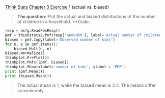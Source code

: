 [Think Stats Chapter 3 Exercise 1](http://greenteapress.com/thinkstats2/html/thinkstats2004.html#toc31) (actual vs. biased)

>**The question:** Plot the actual and biased distributions of the number of children in a household.
>**Code:
```python
resp = nsfg.ReadFemResp()
pmf = thinkstats2.Pmf(resp['numkdhh'], label='Actual number of children in household')
biased = pmf.Copy(label='Observed number of kids')
for n, p in pmf.Items():
    biased.Mult(n, n)
biased.Normalize()
thinkplot.PrePlot(2)
thinkplot.Pmfs([pmf, biased])
thinkplot.Show(xlabel='number of kids', ylabel = 'PMF')
print (pmf.Mean())
print (biased.Mean())
```
>The actual mean is 1, while the biased mean is 2.4. The means differ considerably. 
